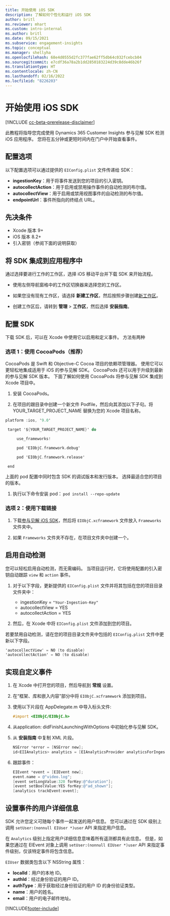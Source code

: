 ```yaml
---
title: 开始使用 iOS SDK
description: 了解如何个性化和运行 iOS SDK
author: britl
ms.reviewer: mhart
ms.custom: intro-internal
ms.author: britl
ms.date: 09/15/2021
ms.subservice: engagement-insights
ms.topic: conceptual
ms.manager: shellyha
ms.openlocfilehash: 68e4d0555d2fc377fae62ff5db64c032fcebcb04
ms.sourcegitcommit: e7cdf36a78a2b1dd2850183224d39c8dde46b26f
ms.translationtype: HT
ms.contentlocale: zh-CN
ms.lasthandoff: 02/16/2022
ms.locfileid: "8226203"
---
```

# <a name="get-started-with-the-ios-sdk"></a>开始使用 iOS SDK

[!INCLUDE [cc-beta-prerelease-disclaimer](includes/cc-beta-prerelease-disclaimer.md)]

此教程将指导您完成使用 Dynamics 365 Customer Insights 参与见解 SDK 检测 iOS 应用程序。 您将在五分钟或更短时间内在门户中开始查看事件。

## <a name="configuration-options"></a>配置选项

以下配置选项可以通过提供的 `EIConfig.plist` 文件传递给 SDK：

- **ingestionKey**：用于将事件发送到您的项目的引入密钥。
- **autocollectAction**：用于启用或禁用操作事件的自动检测的布尔值。
- **autocollectView**：用于启用或禁用视图事件的自动检测的布尔值。
- **endpointUrl**：事件所指向的终结点 URL。

## <a name="prerequisites"></a>先决条件

- Xcode 版本 9+
- iOS 版本 8.2+
- 引入密钥（参阅下面的说明获取）

## <a name="integrate-the-sdk-into-your-application"></a>将 SDK 集成到应用程序中

通过选择要进行工作的工作区，选择 iOS 移动平台并下载 SDK 来开始流程。

- 使用左侧导航窗格中的工作区切换器来选择您的工作区。

- 如果您没有现有工作区，请选择 **新建工作区**，然后按照步骤创建[新工作区](create-workspace.md)。

- 创建工作区后，请转到 **管理** > **工作区**，然后选择 **安装指南**。

## <a name="configure-the-sdk"></a>配置 SDK

下载 SDK 后，可以在 Xcode 中使用它以启用和定义事件。 方法有两种

### <a name="option-1-using-cocoapods-recommended"></a>选项 1：使用 CocoaPods（推荐）
CocoaPods 是 Swift 和 Objective-C Cocoa 项目的依赖项管理器。 使用它可以更轻松地集成适用于 iOS 的参与见解 SDK。 CocoaPods 还可以用于升级到最新的参与见解 SDK 版本。 下面了解如何使用 CocoaPods 将参与见解 SDK 集成到 Xcode 项目中。 

1. 安装 CocoaPods。 

1. 在项目的跟目录中创建一个新文件 Podfile，然后向其添加以下子句。将 YOUR_TARGET_PROJECT_NAME 替换为您的 Xcode 项目名称。 
```objectivec
platform :ios, '9.0'  

 target '${YOUR_TARGET_PROJECT_NAME}' do 

     use_frameworks!   

     pod 'EIObjC.framework.debug' 

     pod 'EIObjC.framework.release' 

 end 
```
上面的 pod 配置中同时包含 SDK 的调试版本和发行版本。 选择最适合您的项目的版本。

1. 执行以下命令安装 pod： `pod install --repo-update `

### <a name="option-2-using-download-link"></a>选项 2：使用下载链接

1. 下载[参与见解 iOS SDK](https://download.pi.dynamics.com/sdk/EI-SDKs/ei-ios-sdk.zip)，然后将 `EIObjC.xcframework` 文件放入 `Frameworks` 文件夹中。

1. 如果 `Frameworks` 文件夹不存在，在项目文件夹中创建一个。

## <a name="enable-auto-instrumentation"></a>启用自动检测
 
您可以轻松启用自动检测，而无需编码。 当项目运行时，它将使用配置的引入密钥自动跟踪 `view` 和 `action` 事件。 

1. 对于以下字段，更新提供的 `EIConfig.plist` 文件并将其包括在您的项目目录文件夹中：
    - ingestionKey = `"Your-Ingestion-Key"`
    - autocollectView = YES
    - autocollectAction = YES

2. 然后，在 Xcode 中将 `EIConfig.plist` 文件添加到您的项目。 



若要禁用自动检测，请在您的项目目录文件夹中包括的 `EIConfig.plist` 文件中更新以下字段。 

```objectivec
'autocollectView' = NO (to disable)
'autocollectAction' = NO (to disable)
```


## <a name="implement-custom-events"></a>实现自定义事件

1. 在 Xcode 中打开您的项目，然后导航到 **常规** 设置。 
1. 在“框架、库和嵌入内容”部分中将 `EIObjC.xcframework` 添加到项目。

1. 使用以下片段在 AppDelegate.m 中导入标头文件:

    ```objectivec
    #import <EIObjC/EIObjC.h>
    ```

1. 从application: didFinishLaunchingWithOptions 中初始化参与见解 SDK。
1. 从 **安装指南** 中复制 XML 片段。

    ```objectivec
    NSError *error = [NSError new];
    id<EIIAnalytics> analytics = [EIAnalyticsProvider analyticsForIngestionKey:nil error:&error];
    ```

1. 跟踪事件：

    ```objectivec
    EIEvent *event = [EIEvent new];
    event.name = @"video.log";
    [event setLongValue:320 forKey:@"duration"];
    [event setBoolValue:YES forKey:@"ad_shown"];
    [analytics trackEvent:event];
    ```

## <a name="set-user-details-for-your-event"></a>设置事件的用户详细信息

SDK 允许您定义可随每个事件一起发送的用户信息。 您可以通过在 SDK 级别上调用 `setUser:(nonnull EIUser *)user` API 来指定用户信息。

在 `Analytics` 级别上指定用户详细信息意味着所有遥测都具有此信息。 但是，如果您通过在 EIEvent 对象上调用 `setUser:(nonnull EIUser *)user` API 来指定事件级别，仅该特定事件将包含信息。

`EIUser` 数据类包含以下 NSString 属性：

- **localId**：用户的本地 ID。
- **authId**：经过身份验证的用户 ID。
- **authType**：用于获取经过身份验证的用户 ID 的身份验证类型。
- **name**：用户的姓名。
- **email**：用户的电子邮件地址。


[!INCLUDE[footer-include](../includes/footer-banner.md)]
